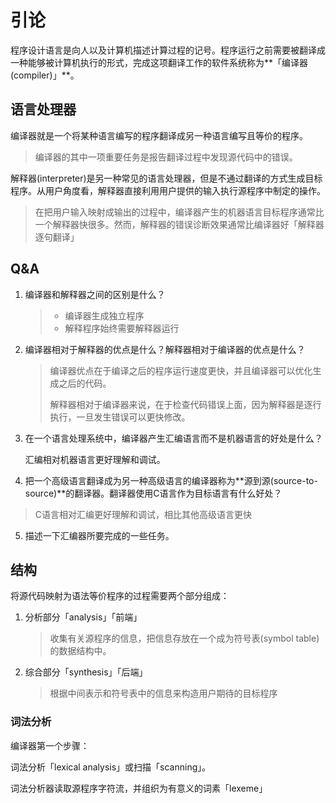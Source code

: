 # 引论

程序设计语言是向人以及计算机描述计算过程的记号。程序运行之前需要被翻译成一种能够被计算机执行的形式，完成这项翻译工作的软件系统称为**「编译器(compiler)」**。

## 语言处理器

编译器就是一个将某种语言编写的程序翻译成另一种语言编写且等价的程序。

> 编译器的其中一项重要任务是报告翻译过程中发现源代码中的错误。

解释器(interpreter)是另一种常见的语言处理器，但是不通过翻译的方式生成目标程序。从用户角度看，解释器直接利用用户提供的输入执行源程序中制定的操作。

> 在把用户输入映射成输出的过程中，编译器产生的机器语言目标程序通常比一个解释器快很多。然而，解释器的错误诊断效果通常比编译器好「解释器逐句翻译」

## Q&A

1. 编译器和解释器之间的区别是什么？

   > - 编译器生成独立程序
   > - 解释程序始终需要解释器运行

2. 编译器相对于解释器的优点是什么？解释器相对于编译器的优点是什么？

   > 编译器优点在于编译之后的程序运行速度更快，并且编译器可以优化生成之后的代码。
   >
   > 解释器相对于编译器来说，在于检查代码错误上面，因为解释器是逐行执行，一旦发生错误可以更快修改。

3. 在一个语言处理系统中，编译器产生汇编语言而不是机器语言的好处是什么？

   汇编相对机器语言更好理解和调试。

4. 把一个高级语言翻译成为另一种高级语言的编译器称为**源到源(source-to-source)**的翻译器。翻译器使用C语言作为目标语言有什么好处？

> C语言相对汇编更好理解和调试，相比其他高级语言更快

5. 描述一下汇编器所要完成的一些任务。

## 结构

将源代码映射为语法等价程序的过程需要两个部分组成：

1. 分析部分「analysis」「前端」

   > 收集有关源程序的信息，把信息存放在一个成为符号表(symbol table)的数据结构中。

2. 综合部分「synthesis」「后端」

   > 根据中间表示和符号表中的信息来构造用户期待的目标程序

### 词法分析

编译器第一个步骤：

词法分析「lexical analysis」或扫描「scanning」。

词法分析器读取源程序字符流，并组织为有意义的词素「lexeme」